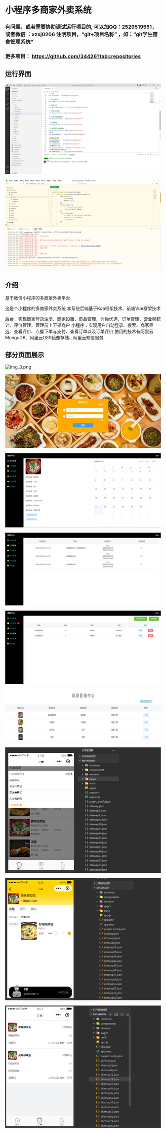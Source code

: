 # 小程序多商家外卖系统


### 有问题，或者需要协助调试运行项目的, 可以加QQ：2529519551，或者微信 ：xzxj0206 注明项目，“git+项目名称” ，如：“git学生宿舍管理系统”

### 更多项目： https://github.com/34426?tab=repositories



## 运行界面

![img.png](imgs/img.png)

![img_1.png](imgs/img_1.png)

## 介绍
基于微信小程序的多商家外卖平台

这是个小程序的多商家外卖系统
本系统后端基于Koa框架技术、前端Vue框架技术

后台：实现商家登录注册、商家设置、菜品管理、为你优选、订单管理、营业额统计、评价管理、管理员上下架商户
小程序：实现用户自动登录、搜索、商家筛选、查看评价、点餐下单与支付、查看订单以及订单评价
使用的技术有阿里云MongoDB、阿里云OSS镜像存储、阿里云短信服务

## 部分页面展示

![img_3.png](imgs/img_3.png)

![img_4.png](imgs/img_4.png)

![img_5.png](imgs/img_5.png)

![img_6.png](imgs/img_6.png)

![img_7.png](imgs/img_7.png)

![img_8.png](imgs/img_8.png)

![img_9.png](imgs/img_9.png)

![img_10.png](imgs/img_10.png)

![img_11.png](imgs/img_11.png)


